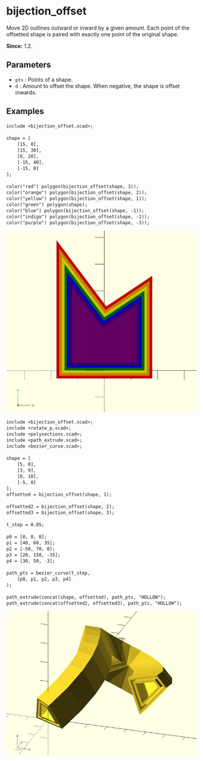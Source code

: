 # bijection_offset

Move 2D outlines outward or inward by a given amount. Each point of the offsetted shape is paired with exactly one point of the original shape.

**Since:** 1.2.

## Parameters

- `pts` : Points of a shape.
- `d` : Amount to offset the shape. When negative, the shape is offset inwards. 

## Examples

	include <bijection_offset.scad>;

	shape = [
		[15, 0],
		[15, 30],
		[0, 20],
		[-15, 40],
		[-15, 0]
	];

	color("red") polygon(bijection_offset(shape, 3));
	color("orange") polygon(bijection_offset(shape, 2));
	color("yellow") polygon(bijection_offset(shape, 1));
	color("green") polygon(shape);
	color("blue") polygon(bijection_offset(shape, -1));
	color("indigo") polygon(bijection_offset(shape, -2));
	color("purple") polygon(bijection_offset(shape, -3));

![bijection_offset](images/lib-bijection_offset-1.JPG)

	include <bijection_offset.scad>;
	include <rotate_p.scad>;
	include <polysections.scad>;
	include <path_extrude.scad>;
	include <bezier_curve.scad>;

	shape = [
		[5, 0],
		[3, 9],
		[0, 10],    
		[-5, 0]
	];
	offsetted = bijection_offset(shape, 1);

	offsetted2 = bijection_offset(shape, 2);
	offsetted3 = bijection_offset(shape, 3);

	t_step = 0.05;

	p0 = [0, 0, 0];
	p1 = [40, 60, 35];
	p2 = [-50, 70, 0];
	p3 = [20, 150, -35];
	p4 = [30, 50, -3];

	path_pts = bezier_curve(t_step, 
		[p0, p1, p2, p3, p4]
	);

	path_extrude(concat(shape, offsetted), path_pts, "HOLLOW");
	path_extrude(concat(offsetted2, offsetted3), path_pts, "HOLLOW");

![bijection_offset](images/lib-bijection_offset-2.JPG)

